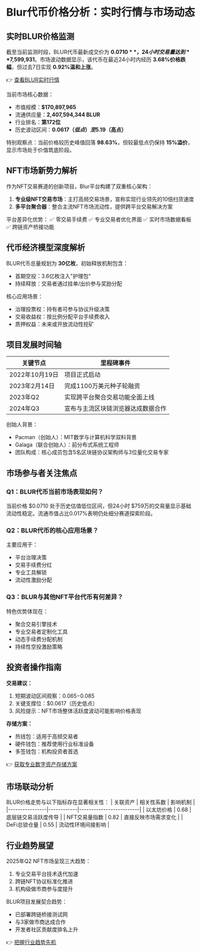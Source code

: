 # Blur代币价格分析：实时行情与市场动态

## 实时BLUR价格监测

截至当前监测时段，BLUR代币最新成交价为 **$0.0710**，24小时交易量达到 **$7,599,931**。市场波动数据显示，该代币在最近24小时内经历 **3.68%价格跌幅**，但过去7日实现 **0.92%温和上涨**。

👉 [查看BLUR实时行情](https://bit.ly/okx_welcome)

当前市场核心数据：
- 市值规模：**$170,897,965**
- 流通供应量：**2,407,594,344 BLUR**
- 行业排名：**第172位**
- 历史波动区间：**$0.0617（低点）至$5.19（高点）**

特别观察点：当前价格较历史峰值回落 **98.63%**，但较最低点仍保持 **15%溢价**，显示市场处于价值筑底阶段。

## NFT市场新势力解析

作为NFT交易赛道的创新项目，Blur平台构建了双重核心架构：
1. **专业级NFT交易市场**：主打高频交易场景，宣称实现行业领先的10倍扫货速度
2. **多平台聚合器**：整合主流NFT市场流动性，提供跨平台交易解决方案

平台差异化优势：
✅ 零交易手续费
✅ 专业交易者优化界面
✅ 实时市场数据看板
✅ 跨链资产桥接功能

## 代币经济模型深度解析

BLUR代币总量规划为 **30亿枚**，初始释放机制包含：
- 首期空投：3.6亿枚注入"护理包"
- 持续释放：交易者通过挂单/出价参与奖励分配

核心应用场景：
- 治理投票权：持有者可参与协议升级决策
- 交易收益权：按比例分配平台手续费收入
- 质押权益：未来或开放流动性挖矿

## 项目发展时间轴

| 关键节点          | 里程碑事件                          |
|-------------------|-----------------------------------|
| 2022年10月19日    | 项目正式启动                        |
| 2023年2月14日     | 完成1100万美元种子轮融资            |
| 2023年Q2          | 实现跨平台聚合交易功能全面上线      |
| 2024年Q3          | 宣布与主流区块链浏览器达成数据合作  |

创始人背景：
- Pacman（创始人）：MIT数学与计算机科学双料背景
- Galaga（联合创始人）：前分布式系统工程师
- 团队构成：核心成员包含5名区块链协议架构师与3位量化交易专家

## 市场参与者关注焦点

### Q1：BLUR代币当前市场表现如何？
当前价格 $0.0710 处于历史估值低位区间，但24小时 $759万的交易量显示基础流动性稳定。流通市值占比0.017%表明仍处细分赛道探索阶段。

### Q2：BLUR代币的核心应用场景？
主要应用于：
- 平台治理决策
- 交易手续费分红
- 专业工具解锁
- 流动性激励分配

### Q3：BLUR与其他NFT平台代币有何差异？
特色优势体现在：
- 聚合交易引擎技术
- 专业交易者定制化工具
- 动态手续费分配机制
- 持续性空投激励策略

## 投资者操作指南

**交易建议：**
1. 短期波动区间观察：$0.065-$0.085
2. 关键支撑位：$0.0617（历史低点）
3. 风险提示：NFT市场整体活跃度波动可能影响价格表现

**存储方案：**
- 热钱包：适用于高频交易者
- 硬件钱包：推荐使用行业标准设备
- 多签钱包：机构投资者首选

👉 [获取专业数字资产存储方案](https://bit.ly/okx_welcome)

## 市场联动分析

BLUR价格走势与以下指标存在显著相关性：
| 关联资产        | 相关性系数 | 影响机制                  |
|----------------|------------|-------------------------|
| 以太坊价格     | 0.68       | 底层链交易活跃度传导      |
| NFT交易量指数  | 0.82       | 直接反映市场需求变化      |
| DeFi总锁仓量   | 0.55       | 流动性环境间接影响        |

## 行业趋势展望

2025年Q2 NFT市场呈现三大趋势：
1. 专业交易平台技术迭代加速
2. 跨链NFT协议标准化推进
3. 机构级做市商参与度提升

BLUR项目发展契合趋势：
- 已部署跨链桥接测试网
- 与3家做市商达成合作
- 开发者社区贡献度排名上升

👉 [把握行业趋势先机](https://bit.ly/okx_welcome)